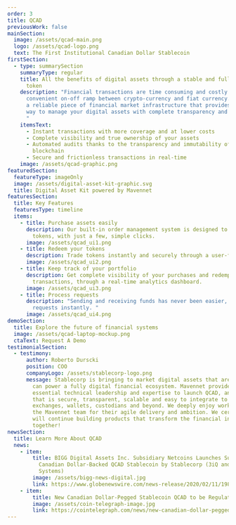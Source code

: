 ```yaml
---
order: 3
title: QCAD
previousWork: false
mainSection:
  image: /assets/qcad-main.png
  logo: /assets/qcad-logo.png
  text: The First Institutional Canadian Dollar Stablecoin
firstSection:
  - type: summarySection
    summaryType: regular
    title: All the benefits of digital assets through a stable and fully regulated
      token
    description: "Financial transactions are time consuming and costly. There is no
      convenient on-off ramp between crypto-currency and fiat currency. QCAD is
      a reliable piece of financial market infrastructure that provides an easy
      way to manage your digital assets with complete transparency and security.
      "
    itemsText:
      - Instant transactions with more coverage and at lower costs
      - Complete visibility and true ownership of your assets
      - Automated audits thanks to the transparency and immutability of
        blockchain
      - Secure and frictionless transactions in real-time
    image: /assets/qcad-graphic.png
featuredSection:
  featureType: imageOnly
  image: /assets/digital-asset-kit-graphic.svg
  title: Digital Asset Kit powered by Mavennet
featuresSection:
  title: Key Features
  featuresType: timeline
  items:
    - title: Purchase assets easily
      description: Our built-in order management system is designed to let you acquire
        tokens, with just a few, simple clicks.
      image: /assets/qcad_ui1.png
    - title: Redeem your tokens
      description: Trade tokens instantly and securely through a user-friendly interface
      image: /assets/qcad_ui2.png
    - title: ­Keep track of your portfolio
      description: Get complete visibility of your purchases and redemption
        transactions, through a real-time analytics dashboard.
      image: /assets/qcad_ui3.png
    - title: ­Process requests
      description: "Sending and receiving funds has never been easier, settle client
        requests instantly. "
      image: /assets/qcad_ui4.png
demoSection:
  title: Explore the future of financial systems
  image: /assets/qcad-laptop-mockup.png
  ctaText: Request A Demo
testimonialSection:
  - testimony:
      author: Roberto Durscki
      position: COO
      companyLogo: /assets/stablecorp-logo.png
      message: Stablecorp is bringing to market digital assets that are dependable and
        can power a fully digital financial ecosystem. Mavennet provided
        essential technical leadership and expertise to launch QCAD, an asset
        that is secure, transparent, scalable and easy to integrate to
        exchanges, wallets, custodians and beyond. We deeply enjoy working with
        the Mavennet team for their agile delivery and ambition. We certainly
        will continue building products that transform the financial industry
        together!
newsSection:
  title: Learn More About QCAD
  news:
    - item:
        title: BIGG Digital Assets Inc. Subsidiary Netcoins Launches Support for
          Canadian Dollar-Backed QCAD Stablecoin by Stablecorp (3iQ and Mavennet
          Systems)
        image: /assets/bigg-news-digital.jpg
        link: https://www.globenewswire.com/news-release/2020/02/11/1983011/0/en/BIGG-Digital-Assets-Inc-Subsidiary-Netcoins-Launches-Support-for-Canadian-Dollar-Backed-QCAD-Stablecoin-by-Stablecorp-3iQ-and-Mavennet-Systems.html
    - item:
        title: New Canadian Dollar-Pegged Stablecoin QCAD to be Regulated by FinTRAC
        image: /assets/coin-telegraph-image.jpg
        link: https://cointelegraph.com/news/new-canadian-dollar-pegged-stablecoin-qcad-to-be-regulated-by-fintrac
---
```

